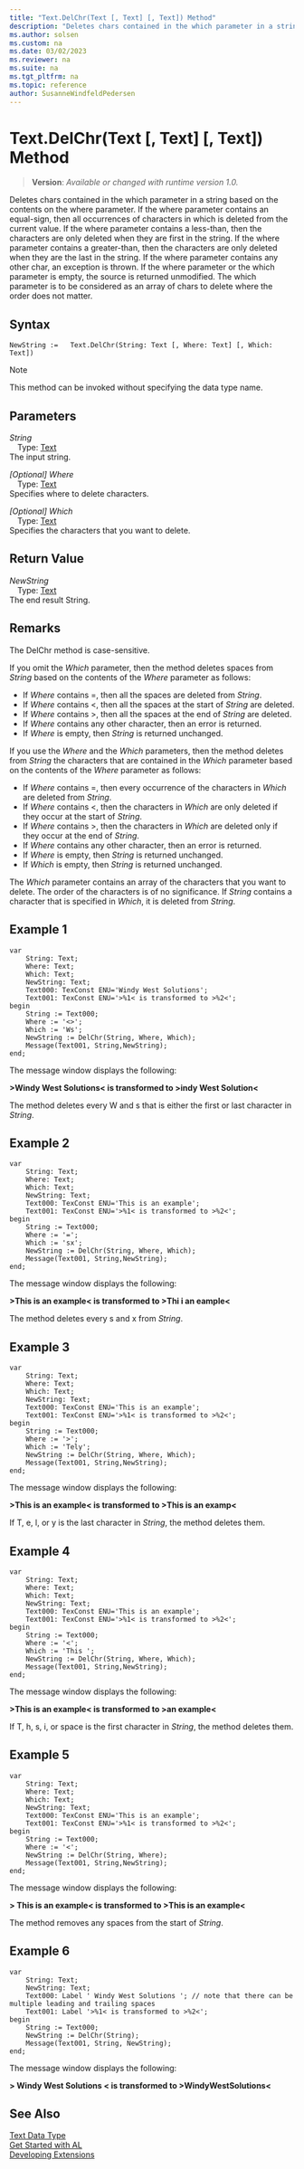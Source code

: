 ```yaml
---
title: "Text.DelChr(Text [, Text] [, Text]) Method"
description: "Deletes chars contained in the which parameter in a string based on the contents on the where parameter."
ms.author: solsen
ms.custom: na
ms.date: 03/02/2023
ms.reviewer: na
ms.suite: na
ms.tgt_pltfrm: na
ms.topic: reference
author: SusanneWindfeldPedersen
---
```

[//]: # (START>DO_NOT_EDIT)
[//]: # (IMPORTANT:Do not edit any of the content between here and the END>DO_NOT_EDIT.)
[//]: # (Any modifications should be made in the .xml files in the ModernDev repo.)
# Text.DelChr(Text [, Text] [, Text]) Method
> **Version**: _Available or changed with runtime version 1.0._

Deletes chars contained in the which parameter in a string based on the contents on the where parameter. If the where parameter contains an equal-sign, then all occurrences of characters in which is deleted from the current value. If the where parameter contains a less-than, then the characters are only deleted when they are first in the string. If the where parameter contains a greater-than, then the characters are only deleted when they are the last in the string. If the where parameter contains any other char, an exception is thrown. If the where parameter or the which parameter is empty, the source is returned unmodified. The which parameter is to be considered as an array of chars to delete where the order does not matter.


## Syntax
```AL
NewString :=   Text.DelChr(String: Text [, Where: Text] [, Which: Text])
```
> [!NOTE]
> This method can be invoked without specifying the data type name.
## Parameters
*String*  
&emsp;Type: [Text](text-data-type.md)  
The input string.  

*[Optional] Where*  
&emsp;Type: [Text](text-data-type.md)  
Specifies where to delete characters.  

*[Optional] Which*  
&emsp;Type: [Text](text-data-type.md)  
Specifies the characters that you want to delete.  


## Return Value
*NewString*  
&emsp;Type: [Text](text-data-type.md)  
The end result String.


[//]: # (IMPORTANT: END>DO_NOT_EDIT)

## Remarks  

The DelChr method is case-sensitive.  
  
If you omit the *Which* parameter, then the method deletes spaces from *String* based on the contents of the *Where* parameter as follows:  
  
- If *Where* contains =, then all the spaces are deleted from *String*.  
- If *Where* contains \<, then all the spaces at the start of *String* are deleted.  
- If *Where* contains >, then all the spaces at the end of *String* are deleted.  
- If *Where* contains any other character, then an error is returned.  
- If *Where* is empty, then *String* is returned unchanged.  
  
If you use the *Where* and the *Which* parameters, then the method deletes from *String* the characters that are contained in the *Which* parameter based on the contents of the *Where* parameter as follows:  
  
- If *Where* contains =, then every occurrence of the characters in *Which* are deleted from *String*.  
- If *Where* contains \<, then the characters in *Which* are only deleted if they occur at the start of *String*.  
- If *Where* contains >, then the characters in *Which* are deleted only if they occur at the end of *String*.  
- If *Where* contains any other character, then an error is returned.  
- If *Where* is empty, then *String* is returned unchanged.  
- If *Which* is empty, then *String* is returned unchanged.  
  
The *Which* parameter contains an array of the characters that you want to delete. The order of the characters is of no significance. If *String* contains a character that is specified in *Which*, it is deleted from *String*.  
  
## Example 1

```al
var
    String: Text;
    Where: Text;
    Which: Text;
    NewString: Text;
    Text000: TexConst ENU='Windy West Solutions';
    Text001: TexConst ENU='>%1< is transformed to >%2<';
begin 
    String := Text000;  
    Where := '<>';  
    Which := 'Ws';  
    NewString := DelChr(String, Where, Which);  
    Message(Text001, String,NewString);  
end;
```  
  
 The message window displays the following:  
  
 **>Windy West Solutions\< is transformed to >indy West Solution\<**  
  
 The method deletes every W and s that is either the first or last character in *String*.  
  
## Example 2

```al
var
    String: Text;
    Where: Text;
    Which: Text;
    NewString: Text;
    Text000: TexConst ENU='This is an example';
    Text001: TexConst ENU='>%1< is transformed to >%2<';
begin
    String := Text000;  
    Where := '=';  
    Which := 'sx';  
    NewString := DelChr(String, Where, Which);  
    Message(Text001, String,NewString);  
end;
```  
  
 The message window displays the following:  
  
 **>This is an example\< is transformed to >Thi i an eample\<**  
  
 The method deletes every s and x from *String*.  
  
## Example 3
 
```al
var
    String: Text;
    Where: Text;
    Which: Text;
    NewString: Text;
    Text000: TexConst ENU='This is an example';
    Text001: TexConst ENU='>%1< is transformed to >%2<';
begin
    String := Text000;  
    Where := '>';  
    Which := 'Tely';  
    NewString := DelChr(String, Where, Which);  
    Message(Text001, String,NewString);  
end;
```  
  
 The message window displays the following:  
  
 **>This is an example\< is transformed to >This is an examp\<**  
  
 If T, e, l, or y is the last character in *String*, the method deletes them.  
  
## Example 4

```al
var
    String: Text;
    Where: Text;
    Which: Text;
    NewString: Text;
    Text000: TexConst ENU='This is an example';
    Text001: TexConst ENU='>%1< is transformed to >%2<';
begin 
    String := Text000;  
    Where := '<';  
    Which := 'This ';  
    NewString := DelChr(String, Where, Which);  
    Message(Text001, String,NewString);  
end;
```  
  
 The message window displays the following:  
  
 **>This is an example\< is transformed to >an example\<**  
  
 If T, h, s, i, or space is the first character in *String*, the method deletes them.  
  
## Example 5

```al
var
    String: Text;
    Where: Text;
    Which: Text;
    NewString: Text;
    Text000: TexConst ENU='This is an example';
    Text001: TexConst ENU='>%1< is transformed to >%2<';
begin
    String := Text000;  
    Where := '<';  
    NewString := DelChr(String, Where);  
    Message(Text001, String,NewString);  
end;
```  
  
 The message window displays the following:  
  
 **>     This is an example\< is transformed to >This is an example\<**  
  
 The method removes any spaces from the start of *String*.  
  
## Example 6

```al
var
    String: Text;
    NewString: Text;
    Text000: Label ' Windy West Solutions '; // note that there can be multiple leading and trailing spaces
    Text001: Label '>%1< is transformed to >%2<';
begin
    String := Text000;
    NewString := DelChr(String);
    Message(Text001, String, NewString);
end;
```
The message window displays the following:

**> Windy West Solutions < is transformed to >WindyWestSolutions<**


## See Also
[Text Data Type](text-data-type.md)  
[Get Started with AL](../../devenv-get-started.md)  
[Developing Extensions](../../devenv-dev-overview.md)